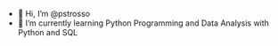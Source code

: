 - 👋 Hi, I’m @pstrosso
- 🌱 I’m currently learning Python Programming and Data Analysis with Python and SQL


<!---
pstrosso/pstrosso is a ✨ special ✨ repository because its `README.md` (this file) appears on your GitHub profile.
You can click the Preview link to take a look at your changes.
--->
